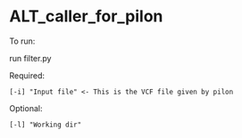 # ALT_caller_for_pilon

To run:

run filter.py

  Required:
	
    [-i] "Input file" <- This is the VCF file given by pilon
		
  Optional:
	
    [-l] "Working dir"
		


